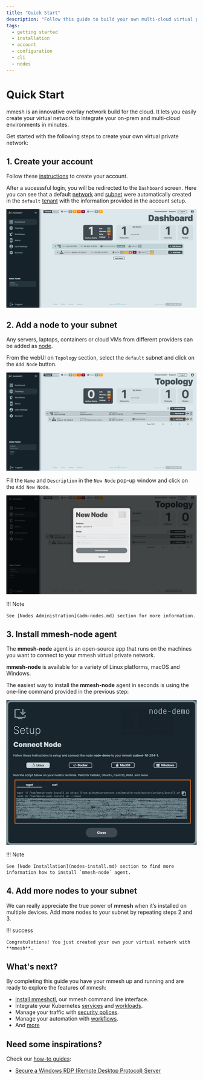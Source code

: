 ```yaml
---
title: "Quick Start"
description: "Follow this guide to build your own multi-cloud virtual private topology and integrate your on-prem and multi-cloud environments in minutes."
tags:
  - getting started
  - installation
  - account
  - configuration
  - cli
  - nodes
---
```


# Quick Start

mmesh is an innovative overlay network build for the cloud. It lets you easily create your virtual network to integrate your on-prem and multi-cloud environments in minutes.

Get started with the following steps to create your own virtual private network:

## 1. Create your account

Follow these [instructions](account.md#create-a-new-account) to create your account.

After a sucesssful login, you will be redirected to the `Dashboard` screen. Here you can see that a default [network](topology.md#network) and [subnet](topology.md#subnet) were automatically created in the `default` [tenant](topology.md#tenant) with the information provided in the account setup.

![Dashboard Screen](assets/images/quickstart/initial-dashboard.png)

## 2. Add a node to your subnet

Any servers, laptops, containers or cloud VMs from different providers can be added as [node](nodes.md). 

From the webUI on `Topology` section, select the `default` subnet and click on the `Add Node` button.

![Add Node](assets/images/quickstart/add-node.png)

Fill the `Name` and `Description` in the `New Node` pop-up window and click on the `Add New Node`.

![New Node](assets/images/quickstart/new-node.png)

!!! Note

    See [Nodes Administration](adm-nodes.md) section for more information.

## 3. Install mmesh-node agent

The **mmesh-node** agent is an open-source app that runs on the machines you want to connect to your mmesh virtual private network.

**mmesh-node** is available for a variety of Linux platforms, macOS and Windows.

The easiest way to install the **mmesh-node** agent in seconds is using the one-line command provided in the previous step:

![Linux Setup](assets/images/quickstart/linux-setup.png)

!!! Note

    See [Node Installation](nodes-install.md) section to find more information how to install `mmesh-node` agent.

## 4. Add more nodes to your subnet

We can really appreciate the true power of **mmesh** when it’s installed on multiple devices. Add more nodes to your subnet by repeating steps 2 and 3.

!!! success 

    Congratulations! You just created your own your virtual network with **mmesh**.

## What's next?

By completing this guide you have your mmesh up and running and are ready to explore the features of mmesh:

- [Install mmeshctl](cli-install.md), our mmesh command line interface.
- Integrate your Kubernetes [services](k8s-services.md) and [workloads](k8s-pods.md).
- Manage your traffic with [security polices](network-security.md#security-policies).
- Manage your automation with [workflows](workflows.md).
- And [more](features.md)

## Need some inspirations?

Check our [how-to guides](../howtos/index.md):

- [Secure a Windows RDP (Remote Desktop Protocol) Server](secure-win-rdp.md)

